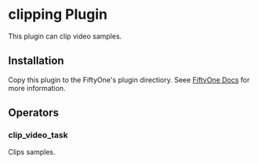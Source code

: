 # clipping Plugin

This plugin can clip video samples.

## Installation

Copy this plugin to the FiftyOne's plugin directiory. Seee [FiftyOne Docs](https://docs.voxel51.com/plugins/index.html) for more information.

## Operators

### clip_video_task

Clips samples.
